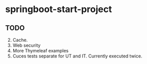 # springboot-start-project

## TODO

2. Cache.
3. Web security
4. More Thymeleaf examples
5. Cuces tests separate for UT and IT. Currently executed twice.
